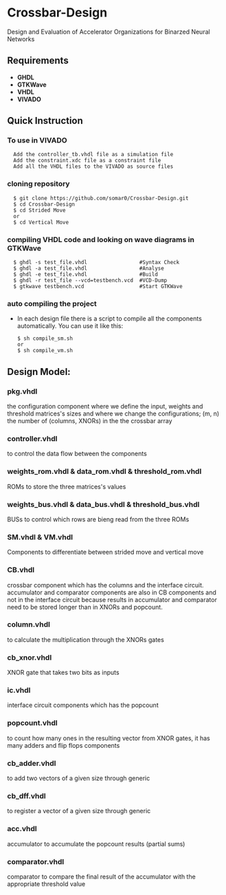 # Crossbar-Design
Design and Evaluation of Accelerator Organizations for Binarzed Neural Networks

## Requirements
* **GHDL**
* **GTKWave**
* **VHDL**
* **VIVADO**

## Quick Instruction

### To use in VIVADO 
      
      Add the controller_tb.vhdl file as a simulation file
      Add the constraint.xdc file as a constraint file
      Add all the VHDL files to the VIVADO as source files 
      
### cloning repository

      $ git clone https://github.com/somar0/Crossbar-Design.git
      $ cd Crossbar-Design
      $ cd Strided Move
      or
      $ cd Vertical Move

### compiling VHDL code and looking on wave diagrams in GTKWave

      $ ghdl -s test_file.vhdl                 #Syntax Check  
      $ ghdl -a test_file.vhdl                 #Analyse  
      $ ghdl -e test_file.vhdl                 #Build   
      $ ghdl -r test_file --vcd=testbench.vcd  #VCD-Dump  
      $ gtkwave testbench.vcd                  #Start GTKWave  

### auto compiling the project

* In each design file there is a script to compile all the components automatically. You can use it like this:

      $ sh compile_sm.sh
      or
      $ sh compile_vm.sh


## Design Model:

### pkg.vhdl
the configuration component where we define the input, weights and threshold matrices's sizes and where we change the configurations;
(m, n) the number of (columns, XNORs) in the the crossbar array

### controller.vhdl
to control the data flow between the components

### weights_rom.vhdl & data_rom.vhdl & threshold_rom.vhdl
ROMs to store the three matrices's values

### weights_bus.vhdl & data_bus.vhdl & threshold_bus.vhdl
BUSs to control which rows are bieng read from the three ROMs

### SM.vhdl & VM.vhdl
Components to differentiate between strided move and vertical move 

### CB.vhdl
crossbar component which has the columns and the interface circuit.
accumulator and comparator components are also in CB components and not in the interface circuit because 
results in accumulator and comparator need to be stored longer than in XNORs and popcount.

### column.vhdl
to calculate the multiplication through the XNORs gates

### cb_xnor.vhdl 
XNOR gate that takes two bits as inputs

### ic.vhdl
interface circuit components which has the popcount

### popcount.vhdl
to count how many ones in the resulting vector from XNOR gates, it has many adders and flip flops components

### cb_adder.vhdl
to add two vectors of a given size through generic

### cb_dff.vhdl
to register a vector of a given size through generic

### acc.vhdl
accumulator to accumulate the popcount results (partial sums)

### comparator.vhdl
comparator to compare the final result of the accumulator with the appropriate threshold value 



